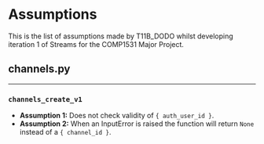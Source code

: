 # Assumptions
This is the list of assumptions made by T11B_DODO whilst developing iteration 1 of Streams for the COMP1531 Major Project.
## channels.py
---
### `channels_create_v1`
* **Assumption 1:** Does not check validity of `{ auth_user_id }`.
* **Assumption 2:** When an InputError is raised the function will return `None` instead of a `{ channel_id }`.